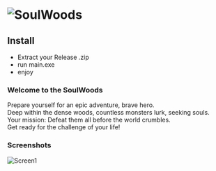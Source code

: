 # ![SoulWoods](https://i.ibb.co/87xCXnW/Soul-Woods-Title-NEW.jpg)

## Install
- Extract your Release .zip
- run main.exe
- enjoy

### Welcome to the SoulWoods
Prepare yourself for an epic adventure, brave hero.<br>
Deep within the dense woods, countless monsters lurk, seeking souls.<br>
Your mission: Defeat them all before the world crumbles.<br>
Get ready for the challenge of your life!<br>

### Screenshots
![Screen1](https://i.ibb.co/ccS492g/image.png)
